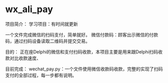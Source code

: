 ﻿# wx_ali_pay
项目简介：
学习项目：有时间就更新

一个文件完成微信的扫码支付，简单就好。
微信付款码：顾客出示微信的付款码，通过扫码设备读取二维码并提交交易。

目的：
正在座Delphi的微信和支付扫码收款，本项目主要是用来跟Delphi扫码收款对比收款速度、

目前完成：
wechat_pay.py：一个文件使用微信收款码收款，完整的实现了扫码支付的全部过程，每一步都有说明。
